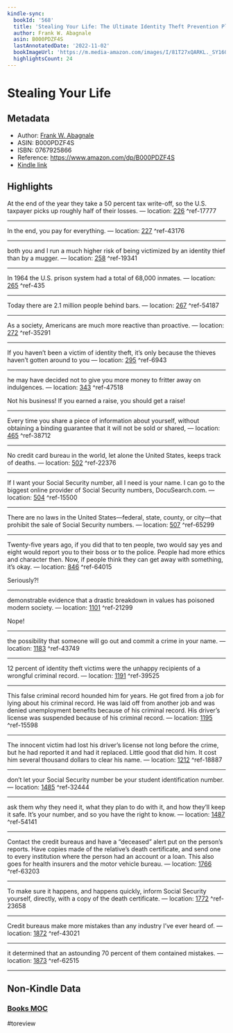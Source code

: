 ```yaml
---
kindle-sync:
  bookId: '568'
  title: 'Stealing Your Life: The Ultimate Identity Theft Prevention Plan'
  author: Frank W. Abagnale
  asin: B000PDZF4S
  lastAnnotatedDate: '2022-11-02'
  bookImageUrl: 'https://m.media-amazon.com/images/I/81T27xQARKL._SY160.jpg'
  highlightsCount: 24
---
```

# Stealing Your Life
## Metadata
* Author: [Frank W. Abagnale](https://www.amazon.comundefined)
* ASIN: B000PDZF4S
* ISBN: 0767925866
* Reference: https://www.amazon.com/dp/B000PDZF4S
* [Kindle link](kindle://book?action=open&asin=B000PDZF4S)

## Highlights
At the end of the year they take a 50 percent tax write-off, so the U.S. taxpayer picks up roughly half of their losses. — location: [226](kindle://book?action=open&asin=B000PDZF4S&location=226) ^ref-17777

---
In the end, you pay for everything. — location: [227](kindle://book?action=open&asin=B000PDZF4S&location=227) ^ref-43176

---
both you and I run a much higher risk of being victimized by an identity thief than by a mugger. — location: [258](kindle://book?action=open&asin=B000PDZF4S&location=258) ^ref-19341

---
In 1964 the U.S. prison system had a total of 68,000 inmates. — location: [265](kindle://book?action=open&asin=B000PDZF4S&location=265) ^ref-435

---
Today there are 2.1 million people behind bars. — location: [267](kindle://book?action=open&asin=B000PDZF4S&location=267) ^ref-54187

---
As a society, Americans are much more reactive than proactive. — location: [272](kindle://book?action=open&asin=B000PDZF4S&location=272) ^ref-35291

---
If you haven’t been a victim of identity theft, it’s only because the thieves haven’t gotten around to you — location: [295](kindle://book?action=open&asin=B000PDZF4S&location=295) ^ref-6943

---
he may have decided not to give you more money to fritter away on indulgences. — location: [343](kindle://book?action=open&asin=B000PDZF4S&location=343) ^ref-47518

Not his business! If you earned a raise, you should get a raise!

---
Every time you share a piece of information about yourself, without obtaining a binding guarantee that it will not be sold or shared, — location: [465](kindle://book?action=open&asin=B000PDZF4S&location=465) ^ref-38712

---
No credit card bureau in the world, let alone the United States, keeps track of deaths. — location: [502](kindle://book?action=open&asin=B000PDZF4S&location=502) ^ref-22376

---
If I want your Social Security number, all I need is your name. I can go to the biggest online provider of Social Security numbers, DocuSearch.com. — location: [504](kindle://book?action=open&asin=B000PDZF4S&location=504) ^ref-15500

---
There are no laws in the United States—federal, state, county, or city—that prohibit the sale of Social Security numbers. — location: [507](kindle://book?action=open&asin=B000PDZF4S&location=507) ^ref-65299

---
Twenty-five years ago, if you did that to ten people, two would say yes and eight would report you to their boss or to the police. People had more ethics and character then. Now, if people think they can get away with something, it’s okay. — location: [846](kindle://book?action=open&asin=B000PDZF4S&location=846) ^ref-64015

Seriously?!

---
demonstrable evidence that a drastic breakdown in values has poisoned modern society. — location: [1101](kindle://book?action=open&asin=B000PDZF4S&location=1101) ^ref-21299

Nope!

---
the possibility that someone will go out and commit a crime in your name. — location: [1183](kindle://book?action=open&asin=B000PDZF4S&location=1183) ^ref-43749

---
12 percent of identity theft victims were the unhappy recipients of a wrongful criminal record. — location: [1191](kindle://book?action=open&asin=B000PDZF4S&location=1191) ^ref-39525

---
This false criminal record hounded him for years. He got fired from a job for lying about his criminal record. He was laid off from another job and was denied unemployment benefits because of his criminal record. His driver’s license was suspended because of his criminal record. — location: [1195](kindle://book?action=open&asin=B000PDZF4S&location=1195) ^ref-15598

---
The innocent victim had lost his driver’s license not long before the crime, but he had reported it and had it replaced. Little good that did him. It cost him several thousand dollars to clear his name. — location: [1212](kindle://book?action=open&asin=B000PDZF4S&location=1212) ^ref-18887

---
don’t let your Social Security number be your student identification number. — location: [1485](kindle://book?action=open&asin=B000PDZF4S&location=1485) ^ref-32444

---
ask them why they need it, what they plan to do with it, and how they’ll keep it safe. It’s your number, and so you have the right to know. — location: [1487](kindle://book?action=open&asin=B000PDZF4S&location=1487) ^ref-54141

---
Contact the credit bureaus and have a “deceased” alert put on the person’s reports. Have copies made of the relative’s death certificate, and send one to every institution where the person had an account or a loan. This also goes for health insurers and the motor vehicle bureau. — location: [1766](kindle://book?action=open&asin=B000PDZF4S&location=1766) ^ref-63203

---
To make sure it happens, and happens quickly, inform Social Security yourself, directly, with a copy of the death certificate. — location: [1772](kindle://book?action=open&asin=B000PDZF4S&location=1772) ^ref-23658

---
Credit bureaus make more mistakes than any industry I’ve ever heard of. — location: [1872](kindle://book?action=open&asin=B000PDZF4S&location=1872) ^ref-43021

---
it determined that an astounding 70 percent of them contained mistakes. — location: [1873](kindle://book?action=open&asin=B000PDZF4S&location=1873) ^ref-62515

---
## Non-Kindle Data
### [Books MOC](Books%20MOC.md)
#toreview
